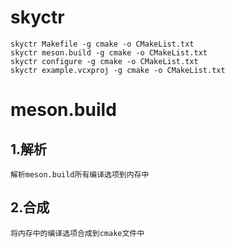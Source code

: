 # skyctr
```
skyctr Makefile -g cmake -o CMakeList.txt
skyctr meson.build -g cmake -o CMakeList.txt
skyctr configure -g cmake -o CMakeList.txt
skyctr example.vcxproj -g cmake -o CMakeList.txt
````

# meson.build
## 1.解析
    解析meson.build所有编译选项到内存中
## 2.合成
    将内存中的编译选项合成到cmake文件中